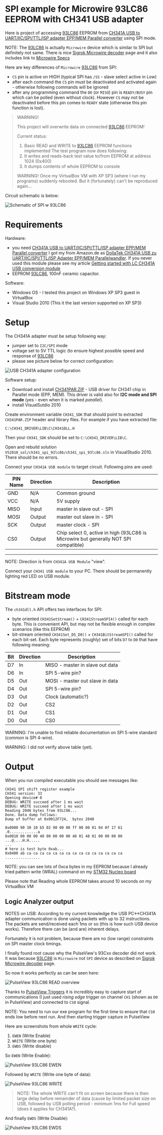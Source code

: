 # SPI example for Microwire 93LC86 EEPROM with CH341 USB adapter 

Here is project of accessing [93LC86] EEPROM
from [CH341A USB to UART/IIC/SPI/TTL/ISP adapter EPP/MEM Parallel converter]
using SPI mode.

NOTE: The [93LC86] is actually `Microwire` device which is
similar to SPI but definitely not same.
There is nice [Sigrok Microwire decoder] page and it also includes
link to [Microwire Specs]

Here are key differences of `Microwire` [93LC86] from SPI:
* `CS` pin is active on HIGH  (typical SPI has `/SS` - slave select
  active in Low)
* after each command the `CS` pin must be deactivated and activated
  again - otherwise following commands will be ignored
* after any programming command the `DO` (or `MISO`) pin 
  is `READY/BUSY` pin which can be polled (even without clock).
  However `CS` may not be deactivated before this pin comes
  to `READY` state (otherwise this pin function is lost).


> WARNING!
>
> This project will overwrite data on connected [93LC86] EEPROM!
>
> Current status:
> 1. Basic READ and WRITE to [93LC86] EEPROM functions implemented
> The test program now does following:
> 1. It writes and reads-back test value to/from EEPROM at address 1024 (0x400)
> 1. It dumps contents of whole EEPROM to console
>
> WARNING!
> Once my VirtualBox VM with XP SP3 (where I run my programs) 
> suddenly rebooted. But it (fortunately) can't be reproduced again...

Circuit schematic is below:

![Schematic of SPI w 93LC86](https://github.com/hpaluch/ch341-spi-93lc86/blob/master/ExpressPCB/ch341-spi-93lc86.png?raw=true)


# Requirements

Hardware:
* you
  need [CH341A USB to UART/IIC/SPI/TTL/ISP adapter EPP/MEM Parallel converter]
  I got my from Amazon.de as [DollaTek CH341A USB zu UART/IIC/SPI/TTL/ISP Adapter EPP/MEM Parallelwandler]. If you never used this module
  please see my article [Getting started with LC CH341A USB conversion module]
* EEPROM [93LC86], 100nF ceramic capacitor.

Software:

* Windows OS - I tested this project on Windows XP SP3 guest in VirtualBox
* Visual Studio 2010 (This it the last version supported on XP SP3)


# Setup

The CH341A adapter must be setup following way:
* jumper set to `I2C/SPI` mode
* voltage set to 5V TTL logic (to ensure highest possible
  speed and response of [93LC86]
* please see picture below for correct configuration:

![USB CH341A adapter configuration](https://github.com/hpaluch/ch341-spi-93lc86//blob/master/images/ch341-spi-5v.jpg?raw=true)


Software setup:
*  Download and install [CH341PAR.ZIP] - USB driver for CH341 chip
   in Parallel mode (EPP, MEM). This driver is valid 
   also for **I2C mode and SPI mode** (yes - even when it is marked _parallel_).
*  install VisualSutdio 2010

Create environment variable `CH341_SDK` that should point to extracted
`CH341PAR.ZIP` header and library files. For example
if you have extracted file:

```
C:\CH341_DRIVER\LIB\C\CH341DLL.H 
```
Then your `CH341_SDK` should be set to `C:\CH341_DRIVER\LIB\C`.

Open and rebuild solution `VS2010_sol/ch341_spi_93lc86/ch341_spi_93lc86.sln`
in VisualStudio 2010. There should be no errors.

Connect your `CH341A USB module` to target circuit. Following pins are used:

|PIN Name|Direction|Description|
|--------|---------|-----------|
|GND|N/A|Common ground|
|VCC|N/A|5V supply|
|MISO|Input|master in slave out - SPI|
|MOSI|Output|master out slave in - SPI|
|SCK|Output|master clock - SPI|
|CS0|Output|Chip select 0, active in high (93LC86 is Microwire but generally NOT SPI compatible)|

----

NOTE: Direction is from `CH341A USB Module` "view".

Connect your `CH341 USB module` to your PC. There should
be permanently lighting red LED on USB module.


# Bitstream mode

The `ch341dll.h` API offers two interfaces for SPI:

* byte oriented `CH341SetStream()` + `CH341StreamSPI4()` called
  for each byte. This is convenient API, but
  may not be flexible enough in complex scenarios (like this EEPROM)
* bit-stream oriented `CH341Set_D5_D0()` + `CH341BitStreamSPI()` called
  for each bit-set. Each byte represents (roughly) set of bits
  `D7` to `D0` that have following meaning:

|Bit|Direction|Description|
|---|---------|-----------|
|D7|In|MISO - master in slave out data|
|D6|In|SPI 5-wire pin?|
|D5|Out|MOSI - master out slave in data|
|D4|Out|SPI 5-wire pin?|
|D3|Out|Clock (automatic?)|
|D2|Out|CS2|
|D1|Out|CS1|
|D0|Out|CS0|

WARNING: I'm unable to find reliable documentation on SPI 5-wire
standard (common is SPI 4-wire).

WARNING: I did not verify above table (yet).


# Output

When you run compiled executable you should see messages like:
```
CH341 SPI shift register example
CH341 version: 33
Opening device# 0
DEBUG: WRITE succeed after 1 ms wait
DEBUG: WRITE succeed after 1 ms wait
Reading 2048 bytes from 93LC86...
Done. Data dump follows:
Dump of buffer at 0x0012F724,  bytes 2048

0x0000 90 30 10 b5 02 90 00 00 ff 00 00 01 04 0f 17 61 .0.............a
0x0010 00 00 00 40 00 00 00 00 48 01 48 01 00 00 00 00 ...@....H.H.....
...
# here is test byte 0xab...
0x0400 ab ca ca ca ca ca ca ca ca ca ca ca ca ca ca ca ................
```

NOTE: you can see lots of 0xca bytes in my EEPROM because 
I already tried pattern write (WRAL) command on
my [STM32 Nucleo board]


Please note that Reading whole EEPROM takes around 10 seconds on my
VirtualBox VM


## Logic Analyzer output

NOTES on USB: According to my current knowledge the USB PC<->CH341A
adapter communication is done using packets with up to 32 instructions.
The packets are send/received each 1ms or so (this is how such
USB device works). Therefore there can be (and are) inherent delays.

Fortunately it is not problem, because there are no (low range)
constraints on SPI master clock timings.


I finally found root cause why the PulseView's 93Cxx decoder did
not work. It was because [93LC86] is `Microwire` not `SPI` device
as described on [Sigrok Microwire decoder]  page.

So now it works perfectly as can be seen here:

![PulseView 93LC86 READ  overview](https://github.com/hpaluch/ch341-spi-93lc86//blob/master/PulseView/read-cmd-overview.png?raw=true)

Thanks to [PulseView Triggers] it is  incredibly easy to capture
start of communications (I just used _rising edge_ trigger on channel
`CH1` (shown as `D0` in PulseView) and connected to `CS0` signal.

NOTE: You need to run our exe program for the first time to ensure
that `CS0` ends low before next run. And then starting trigger capture
in PulseView

Here are screenshots from whole `WRITE` cycle:
1. `EWEN` (Write Enable)
1. `WRITE` (Write one byte)
1. `EWDS` (Write disable)


So `EWEN` (Write Enable):

![PulseView 93LC86 EWEN](https://github.com/hpaluch/ch341-spi-93lc86//blob/master/PulseView/ewen-cmd.png?raw=true)

Followed by `WRITE` (Write one byte of data):

![PulseView 93LC86 WRITE](https://github.com/hpaluch/ch341-spi-93lc86//blob/master/PulseView/write-cmd.png?raw=true)

> NOTE: The whole WRITE can't fit on screen because there is then large delay before
> remainder of data (cause by limited packet size on USB, followed by 
> USB polling period - minimum 1ms for Full speed (does it applies for CH341A?).


And finally `EWDS` (Write Disable):

![PulseView 93LC86 EWDS](https://github.com/hpaluch/ch341-spi-93lc86//blob/master/PulseView/ewds-cmd.png?raw=true)


[PulseView Triggers]: https://sigrok.org/doc/pulseview/0.4.1/manual.html#_triggers
[Microwire Specs]: http://www.ti.com/lit/an/snoa743/snoa743.pdf
[Sigrok Microwire decoder]: https://sigrok.org/blog/new-protocol-decoder-microwire
[STM32 Nucleo board]: https://github.com/hpaluch-pil/nucleo-93cxx 
[93LC86]: http://ww1.microchip.com/downloads/en/DeviceDoc/21131F.pdf
[CH341PAR.ZIP]: http://www.wch.cn/downloads/file/7.html
[Getting started with LC CH341A USB conversion module]:  https://github.com/hpaluch/hpaluch.github.io/wiki/Getting-started-with-LC-CH341A-USB-conversion-module
[CH341A USB to UART/IIC/SPI/TTL/ISP adapter EPP/MEM Parallel converter]:http://www.chinalctech.com/index.php?_m=mod_product&_a=view&p_id=1220
[DollaTek CH341A USB zu UART/IIC/SPI/TTL/ISP Adapter EPP/MEM Parallelwandler]:https://www.amazon.de/gp/product/B07DJZDRKG/

